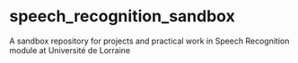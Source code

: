 # speech_recognition_sandbox
A sandbox repository for projects and practical work in Speech Recognition module at Université de Lorraine

